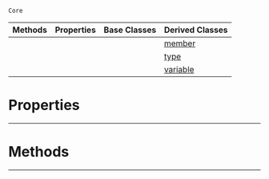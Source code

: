  `Core`

|Methods|Properties|Base Classes|Derived Classes|
|---|---|---|---|
| | | |[member](https://github.com/ZilchEngine/ZilchDocs/blob/master/code_reference/nada_base_types/member.markdown)|
| | | |[type](https://github.com/ZilchEngine/ZilchDocs/blob/master/code_reference/nada_base_types/type.markdown)|
| | | |[variable](https://github.com/ZilchEngine/ZilchDocs/blob/master/code_reference/nada_base_types/variable.markdown)|


 #  Properties


---  
 #  Methods


---  
 

 